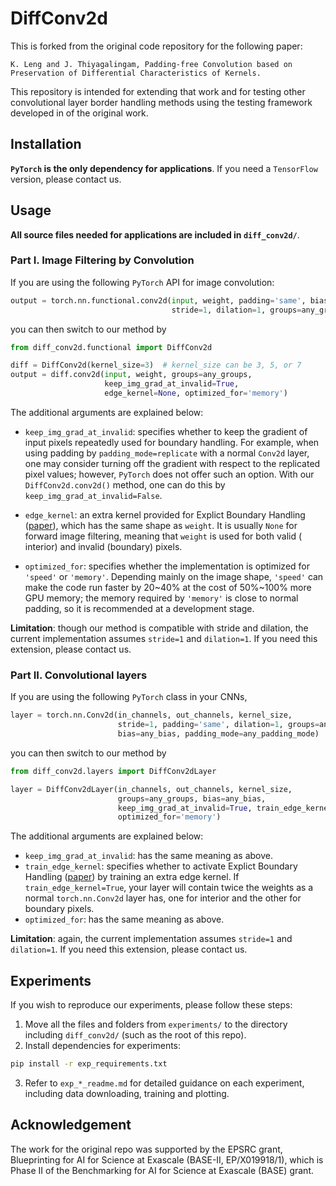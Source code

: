 # DiffConv2d 

This is forked from the original code repository for the following paper: 
```
K. Leng and J. Thiyagalingam, Padding-free Convolution based on
Preservation of Differential Characteristics of Kernels.
```

This repository is intended for extending that work and for testing other convolutional layer border handling methods using the testing framework developed in of the original work.

## Installation

**`PyTorch` is the only dependency for applications**. If you need a
`TensorFlow` version, please contact us.

## Usage

**All source files needed for applications are included in `diff_conv2d/`**.

### Part I. Image Filtering by Convolution

If you are using the following `PyTorch` API for image convolution:

```python
output = torch.nn.functional.conv2d(input, weight, padding='same', bias=None,
                                    stride=1, dilation=1, groups=any_groups) 
```

you can then switch to our method by

```python
from diff_conv2d.functional import DiffConv2d

diff = DiffConv2d(kernel_size=3)  # kernel_size can be 3, 5, or 7
output = diff.conv2d(input, weight, groups=any_groups,
                     keep_img_grad_at_invalid=True,
                     edge_kernel=None, optimized_for='memory')
```

The additional arguments are explained below:

* `keep_img_grad_at_invalid`: specifies whether to keep the gradient of
  input
  pixels repeatedly used for boundary handling. For example, when using
  padding by
  `padding_mode=replicate` with a normal `Conv2d` layer, one may consider
  turning
  off the gradient with respect to the replicated pixel values;
  however, `PyTorch` does not offer such an option.
  With our `DiffConv2d.conv2d()` method, one can do this by
  `keep_img_grad_at_invalid=False`.

* `edge_kernel`: an extra kernel provided for Explict Boundary
  Handling ([paper](https://arxiv.org/abs/1805.03106)), which has the same shape
  as `weight`.
  It is usually `None` for
  forward image filtering, meaning that `weight` is used for both valid (
  interior)
  and invalid (boundary) pixels.

* `optimized_for`: specifies whether the implementation is optimized for
  `'speed'` or `'memory'`. Depending mainly on the image shape, `'speed'` can
  make
  the code run faster by 20~40% at the cost of 50%~100% more GPU memory;
  the memory required by `'memory'` is close to normal padding, so it is
  recommended at a development stage.

**Limitation**: though our method is compatible with stride and dilation, the
current implementation assumes `stride=1` and `dilation=1`. If you need
this extension, please contact us.

### Part II. Convolutional layers

If you are using the following `PyTorch` class in your CNNs,

```python
layer = torch.nn.Conv2d(in_channels, out_channels, kernel_size,
                        stride=1, padding='same', dilation=1, groups=any_groups,
                        bias=any_bias, padding_mode=any_padding_mode) 
```

you can then switch to our method by

```python
from diff_conv2d.layers import DiffConv2dLayer

layer = DiffConv2dLayer(in_channels, out_channels, kernel_size,
                        groups=any_groups, bias=any_bias,
                        keep_img_grad_at_invalid=True, train_edge_kernel=False,
                        optimized_for='memory')
```

The additional arguments are explained below:

* `keep_img_grad_at_invalid`: has the same meaning as above.
* `train_edge_kernel`: specifies whether to activate Explict Boundary
  Handling ([paper](https://arxiv.org/abs/1805.03106)) by training an extra edge
  kernel. If `train_edge_kernel=True`,
  your layer will contain twice the weights as
  a normal `torch.nn.Conv2d` layer has, one for interior and the other for
  boundary pixels.
* `optimized_for`: has the same meaning as above.

**Limitation**: again, the current implementation assumes `stride=1`
and `dilation=1`. If you need
this extension, please contact us.

## Experiments

If you wish to reproduce our experiments, please follow these steps:

1. Move all the files and folders from `experiments/` to the directory
   including `diff_conv2d/` (such as the root of this repo).
2. Install dependencies for experiments:

  ```bash
  pip install -r exp_requirements.txt
  ```

3. Refer to `exp_*_readme.md` for detailed guidance on each experiment, 
including data downloading, training and plotting.

## Acknowledgement

The work for the original repo was supported by the EPSRC grant,
Blueprinting for AI for Science at Exascale (BASE-II, EP/X019918/1),
which is Phase II of the Benchmarking for AI for Science at Exascale
(BASE) grant.

 
